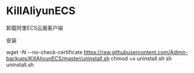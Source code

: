 # KillAliyunECS
卸载阿里ECS云盾客户端

安装

wget -N --no-check-certificate https://raw.githubusercontent.com/Admin-backups/KillAliyunECS/master/uninstall.sh
chmod +x uninstall.sh
sh uninstall.sh
